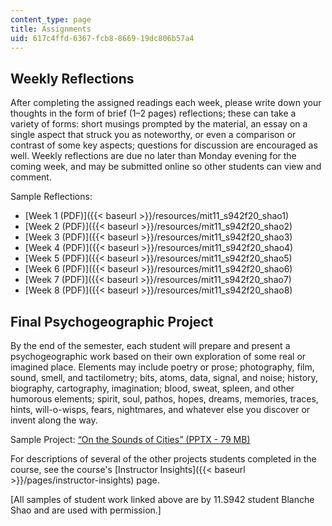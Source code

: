 ```yaml
---
content_type: page
title: Assignments
uid: 617c4ffd-6367-fcb8-8669-19dc806b57a4
---
```


Weekly Reflections
------------------

After completing the assigned readings each week, please write down your thoughts in the form of brief (1–2 pages) reflections; these can take a variety of forms: short musings prompted by the material, an essay on a single aspect that struck you as noteworthy, or even a comparison or contrast of some key aspects; questions for discussion are encouraged as well. Weekly reflections are due no later than Monday evening for the coming week, and may be submitted online so other students can view and comment.

Sample Reflections:

*   [Week 1 (PDF)]({{< baseurl >}}/resources/mit11_s942f20_shao1)
*   [Week 2 (PDF)]({{< baseurl >}}/resources/mit11_s942f20_shao2)
*   [Week 3 (PDF)]({{< baseurl >}}/resources/mit11_s942f20_shao3)
*   [Week 4 (PDF)]({{< baseurl >}}/resources/mit11_s942f20_shao4)
*   [Week 5 (PDF)]({{< baseurl >}}/resources/mit11_s942f20_shao5)
*   [Week 6 (PDF)]({{< baseurl >}}/resources/mit11_s942f20_shao6)
*   [Week 7 (PDF)]({{< baseurl >}}/resources/mit11_s942f20_shao7)
*   [Week 8 (PDF)]({{< baseurl >}}/resources/mit11_s942f20_shao8)

Final Psychogeographic Project
------------------------------

By the end of the semester, each student will prepare and present a psychogeographic work based on their own exploration of some real or imagined place. Elements may include poetry or prose; photography, film, sound, smell, and tactilometry; bits, atoms, data, signal, and noise; history, biography, cartography, imagination; blood, sweat, spleen, and other humorous elements; spirit, soul, pathos, hopes, dreams, memories, traces, hints, will-o-wisps, fears, nightmares, and whatever else you discover or invent along the way.

Sample Project: [“On the Sounds of Cities” (PPTX - 79 MB)](/ans7870/11/11.S942/F20/MIT11_s942f20_shao_slides.pptx)

For descriptions of several of the other projects students completed in the course, see the course's [Instructor Insights]({{< baseurl >}}/pages/instructor-insights) page.

\[All samples of student work linked above are by 11.S942 student Blanche Shao and are used with permission.\]